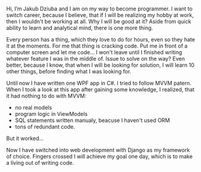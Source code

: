 Hi, I’m Jakub Dziuba and I am on my way to become programmer.
I want to switch career, because I believe, that if I will be realizing my hobby at work, then I wouldn't be working at all.
Why I will be good at it? Aside from quick ability to learn and analytical mind, there is one more thing.

Every person has a thing, which they love to do for hours, even so they hate it at the moments.
For me that thing is cracking code.
Put me in front of a computer screen and let me code... I won't leave until I finished writing whatever feature I was in the middle of.
Issue to solve on the way? Even better, because I know, that when I will be looking for solution, I will learn 10 other things, before finding what I was looking for.

Until now I have written one WPF app in C#. I tried to follow MVVM patern. When I took a look at this app after gaining some knowledge, I realized, that it had nothing to do with MVVM:
- no real models
- program logic in ViewModels
- SQL statements written manualy, beacuse I haven't used ORM
- tons of redundant code.

But it worked...

Now I have switched into web development with Django as my framework of choice.
Fingers crossed I will achieve my goal one day, which is to make a living out of writing code.

<!---
KubaDziuba/KubaDziuba is a ✨ special ✨ repository because its `README.md` (this file) appears on your GitHub profile.
You can click the Preview link to take a look at your changes.
--->
